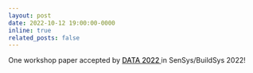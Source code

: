 ```yaml
---
layout: post
date: 2022-10-12 19:00:00-0000
inline: true
related_posts: false
---
```


One workshop paper accepted by <a href="https://data-workshop.github.io/DATA2022/" style="font-weight: 500;"> DATA 2022 </a>in SenSys/BuildSys 2022!



